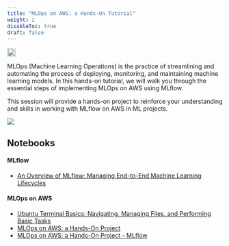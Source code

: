 ```yaml
---
title: "MLOps on AWS: a Hands-On Tutorial"
weight: 2
disableToc: true
draft: false
---
```


<img src="https://raw.githubusercontent.com/aaubs/ds-master/main/data/Images/Spark.png" width="20">

MLOps (Machine Learning Operations) is the practice of streamlining and automating the process of deploying, monitoring, and maintaining machine learning models. In this hands-on tutorial, we will walk you through the essential steps of implementing MLOps on AWS using MLflow.

This session will provide a hands-on project to reinforce your understanding and skills in working with MLflow on AWS in ML projects.

![](https://raw.githubusercontent.com/aaubs/ds-master/main/data/Images/SSI-AWS.jpg)




## Notebooks

#### MLflow
* [An Overview of MLflow: Managing End-to-End Machine Learning Lifecycles](https://colab.research.google.com/github/aaubs/ds-master/blob/main/notebooks/M6_MLOps_MLflow_Recap.ipynb)

#### MLOps on AWS
* [Ubuntu Terminal Basics: Navigating, Managing Files, and Performing Basic Tasks](https://colab.research.google.com/github/aaubs/ds-master/blob/main/notebooks/M6_MLOps_AWS_Ubuntu.ipynb)
* [MLOps on AWS: a Hands-On Project](https://colab.research.google.com/github/aaubs/ds-master/blob/main/notebooks/M6_MLOps_AWS.ipynb)
* [MLOps on AWS: a Hands-On Project - MLflow]()



